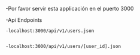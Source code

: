-Por favor servir esta applicación en el puerto 3000

-Api Endpoints


	-localhost:3000/api/v1/users.json
	
	
	-localhost:3000/api/v1/users/[user_id].json

